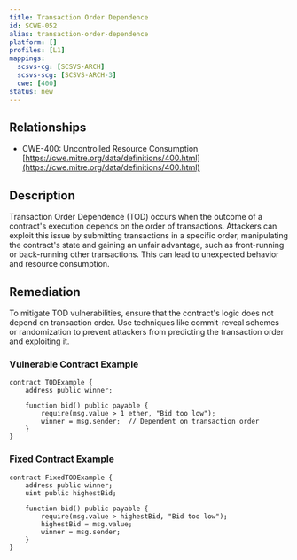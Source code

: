 ```yaml
---
title: Transaction Order Dependence
id: SCWE-052
alias: transaction-order-dependence
platform: []
profiles: [L1]
mappings:
  scsvs-cg: [SCSVS-ARCH]
  scsvs-scg: [SCSVS-ARCH-3]
  cwe: [400]
status: new
---
```


## Relationships  
- CWE-400: Uncontrolled Resource Consumption  
  [https://cwe.mitre.org/data/definitions/400.html](https://cwe.mitre.org/data/definitions/400.html)  

## Description
Transaction Order Dependence (TOD) occurs when the outcome of a contract's execution depends on the order of transactions. Attackers can exploit this issue by submitting transactions in a specific order, manipulating the contract's state and gaining an unfair advantage, such as front-running or back-running other transactions. This can lead to unexpected behavior and resource consumption.

## Remediation
To mitigate TOD vulnerabilities, ensure that the contract's logic does not depend on transaction order. Use techniques like commit-reveal schemes or randomization to prevent attackers from predicting the transaction order and exploiting it.

### Vulnerable Contract Example
```solidity
contract TODExample {
    address public winner;
    
    function bid() public payable {
        require(msg.value > 1 ether, "Bid too low");
        winner = msg.sender;  // Dependent on transaction order
    }
}
```
### Fixed Contract Example
```solidity
contract FixedTODExample {
    address public winner;
    uint public highestBid;
    
    function bid() public payable {
        require(msg.value > highestBid, "Bid too low");
        highestBid = msg.value;
        winner = msg.sender;
    }
}
```